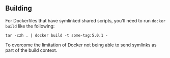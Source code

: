 ## Building

For Dockerfiles that have symlinked shared scripts, you'll need to run
`docker build` like the following:

```
tar -czh . | docker build -t some-tag:5.0.1 -
```

To overcome the limitation of Docker not being able to send symlinks
as part of the build context.
